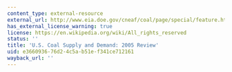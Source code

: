 ```yaml
---
content_type: external-resource
external_url: http://www.eia.doe.gov/cneaf/coal/page/special/feature.html
has_external_license_warning: true
license: https://en.wikipedia.org/wiki/All_rights_reserved
status: ''
title: 'U.S. Coal Supply and Demand: 2005 Review'
uid: e3660936-76d2-4c5a-b51e-f341ce712161
wayback_url: ''
---
```

